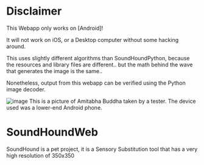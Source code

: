 # Disclaimer
This Webapp only works on [Android]!

It will not work on iOS, or a Desktop computer without some hacking around.

This uses slightly different algorithms than SoundHoundPython, because the resources and library files are different.. 
but the math behind the wave that generates the image is the same..

Nonetheless, output from this webapp can be verified using the Python image decoder.

![image](https://github.com/user-attachments/assets/bc4c38e8-218a-4317-85b7-97ad1054dd0c)
This is a picture of Amitabha Buddha taken by a tester. The device used was a lower-end Android phone.

# SoundHoundWeb
SoundHound is a pet project, it is a Sensory Substitution tool that has a very high resolution of 350x350
